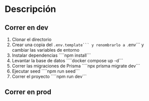 # Descripción

## Correr en dev

1. Clonar el directorio
2. Crear una copia del ````.env.template``` y renombrarlo a ````.env``` y cambiar las variables de entorno
3. Instalar dependencias ````npm install```
4. Levantar la base de datos ````docker compose up -d```
5. Correr las migraciones de Prisma ````npx prisma migrate dev```
6. Ejecutar seed ````npm run seed```
7. Correr el proyecto ````npm run dev```

## Correr en prod